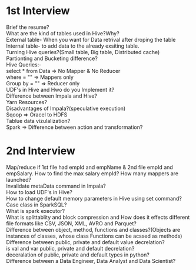 # 1st Interview
Brief the resume?<br />
What are the kind of tables used in Hive?Why?<br />
External table- When you want for Data retrival after droping the table<br />
Internal table- to add data to the already exsiting table.<br />
Turning Hive queries?(Small table, Big table, Distributed cache)<br />
Partionting and Bucketing difference?<br />
Hive Queries:-<br />
select * from Data => No Mapper & No Reducer<br />
where = "" => Mappers only<br />
Group by = "" => Reducer only<br />
UDF's in Hive and Hwo do you Implement it?<br />
Difference between Impala and Hive?<br />
Yarn Resources?<br />
Disadvantages of Impala?(speculative execution)<br />
Sqoop => Oracel to HDFS<br />
Tablue data vizulalization?<br />
Spark => Difference between action and transformation?<br />

# 2nd Interview
Map/reduce if 1st file had empId and empName & 2nd file empId and empSalary. How to find the max salary empId? How many mappers are launched?<br />
Invalidate metaData command in Impala?<br />
How to load UDF's in Hive?<br />
How to change default memory parameters in Hive using set command?<br />
Case class in SparkSQL?<br />
What is spark executor?<br />
What is splittablity and block compression and How does it effects different file formats like CSV, JSON, XML, AVRO and Parquet?  
Difference between object, method, functions and classes?(Objects are instances of classes, whose class Functions can be acssed as methods)  
Difference between public, private and default value decrelation?  
is val and var public, private and default decrelation?  
deceralation of public, private and default types in python?  
Difference between a Data Engineer, Data Analyst and Data Scientist?  
